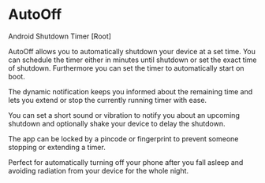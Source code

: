 # AutoOff
Android Shutdown Timer [Root]

AutoOff allows you to automatically shutdown your device at a set time. You can schedule the timer either in minutes until shutdown or set the exact time of shutdown. Furthermore you can set the timer to automatically start on boot.

The dynamic notification keeps you informed about the remaining time and lets you extend or stop the currently running timer with ease.

You can set a short sound or vibration to notify you about an upcoming shutdown and optionally shake your device to delay the shutdown.

The app can be locked by a pincode or fingerprint to prevent someone stopping or extending a timer.

Perfect for automatically turning off your phone after you fall asleep and avoiding radiation from your device for the whole night.
